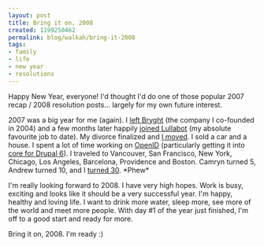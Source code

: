 ```yaml
--- 
layout: post
title: Bring it on, 2008
created: 1199250462
permalink: blog/walkah/bring-it-2008
tags: 
- family
- life
- new year
- resolutions
---
```

<p>Happy New Year, everyone! I'd thought I'd do one of those popular 2007 recap / 2008 resolution posts... largely for my own future interest.</p>
<p>2007 was a big year for me (again). I <a href="http://walkah.net/blog/walkah/not-so-bryght-anymore">left Bryght</a> (the company I co-founded in 2004) and a few months later happily <a href="http://walkah.net/blog/walkah/james-lullabot-dot-com">joined Lullabot</a> (my absolute favourite job to date). My divorce finalized and <a href="http://walkah.net/blog/walkah/buh-bye-039burbs">I moved</a>. I sold a car and a house. I spent a lot of time working on <a href="http://walkah.net/tag/openid">OpenID</a> (particularly getting it into <a href="http://walkah.net/blog/walkah/drupal-6-and-openid">core for Drupal 6</a>). I traveled to Vancouver, San Francisco, New York, Chicago, Los Angeles, Barcelona, Providence and Boston. Camryn turned 5, Andrew turned 10, and I <a href="http://walkah.net/blog/walkah/thirty">turned 30</a>. *Phew*</p>
<p>I'm really looking forward to 2008. I have very high hopes. Work is busy, exciting and looks like it should be a very successful year. I'm happy, healthy and loving life. I want to drink more water, sleep more, see more of the world and meet more people. With day #1 of the year just finished, I'm off to a good start and ready for more.</p>
<p>Bring it on, 2008. I'm ready :)</p>
